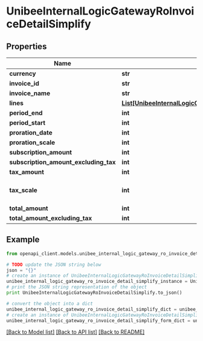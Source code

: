 # UnibeeInternalLogicGatewayRoInvoiceDetailSimplify


## Properties

Name | Type | Description | Notes
------------ | ------------- | ------------- | -------------
**currency** | **str** |  | [optional] 
**invoice_id** | **str** |  | [optional] 
**invoice_name** | **str** |  | [optional] 
**lines** | [**List[UnibeeInternalLogicGatewayRoInvoiceItemDetailRo]**](UnibeeInternalLogicGatewayRoInvoiceItemDetailRo.md) |  | [optional] 
**period_end** | **int** |  | [optional] 
**period_start** | **int** |  | [optional] 
**proration_date** | **int** |  | [optional] 
**proration_scale** | **int** |  | [optional] 
**subscription_amount** | **int** |  | [optional] 
**subscription_amount_excluding_tax** | **int** |  | [optional] 
**tax_amount** | **int** |  | [optional] 
**tax_scale** | **int** | Tax Scale，1000 &#x3D; 10% | [optional] 
**total_amount** | **int** |  | [optional] 
**total_amount_excluding_tax** | **int** |  | [optional] 

## Example

```python
from openapi_client.models.unibee_internal_logic_gateway_ro_invoice_detail_simplify import UnibeeInternalLogicGatewayRoInvoiceDetailSimplify

# TODO update the JSON string below
json = "{}"
# create an instance of UnibeeInternalLogicGatewayRoInvoiceDetailSimplify from a JSON string
unibee_internal_logic_gateway_ro_invoice_detail_simplify_instance = UnibeeInternalLogicGatewayRoInvoiceDetailSimplify.from_json(json)
# print the JSON string representation of the object
print UnibeeInternalLogicGatewayRoInvoiceDetailSimplify.to_json()

# convert the object into a dict
unibee_internal_logic_gateway_ro_invoice_detail_simplify_dict = unibee_internal_logic_gateway_ro_invoice_detail_simplify_instance.to_dict()
# create an instance of UnibeeInternalLogicGatewayRoInvoiceDetailSimplify from a dict
unibee_internal_logic_gateway_ro_invoice_detail_simplify_form_dict = unibee_internal_logic_gateway_ro_invoice_detail_simplify.from_dict(unibee_internal_logic_gateway_ro_invoice_detail_simplify_dict)
```
[[Back to Model list]](../README.md#documentation-for-models) [[Back to API list]](../README.md#documentation-for-api-endpoints) [[Back to README]](../README.md)


